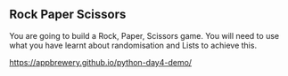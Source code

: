 ## Rock Paper Scissors
You are going to build a Rock, Paper, Scissors game. You will need to use what you have learnt about randomisation and Lists to achieve this.

https://appbrewery.github.io/python-day4-demo/